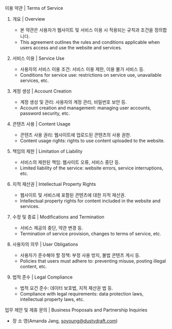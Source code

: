 이용 약관 | Terms of Service

1. 개요 | Overview
   - 본 약관은 사용자가 웹사이트 및 서비스 이용 시 적용되는 규칙과 조건을 정의합니다.
   - This agreement outlines the rules and conditions applicable when users access and use the website and services.

2. 서비스 이용 | Service Use 
   - 사용자의 서비스 이용 조건: 서비스 이용 제한, 이용 불가 서비스 등.
   - Conditions for service use: restrictions on service use, unavailable services, etc.

3. 계정 생성 | Account Creation 
   - 계정 생성 및 관리: 사용자의 계정 관리, 비밀번호 보안 등.
   - Account creation and management: managing user accounts, password security, etc.

4. 콘텐츠 사용 | Content Usage
   - 콘텐츠 사용 권리: 웹사이트에 업로드된 콘텐츠의 사용 권한.
   - Content usage rights: rights to use content uploaded to the website.

5. 책임의 제한 | Limitation of Liability
   - 서비스의 제한된 책임: 웹사이트 오류, 서비스 중단 등.
   - Limited liability of the service: website errors, service interruptions, etc.

6. 지적 재산권 | Intellectual Property Rights
   - 웹사이트 및 서비스에 포함된 콘텐츠에 대한 지적 재산권.
   - Intellectual property rights for content included in the website and services.

7. 수정 및 종료 | Modifications and Termination
   - 서비스 제공의 중단, 약관 변경 등.
   - Termination of service provision, changes to terms of service, etc.

8. 사용자의 의무 | User Obligations
   - 사용자가 준수해야 할 정책: 부정 사용 방지, 불법 콘텐츠 게시 등.
   - Policies that users must adhere to: preventing misuse, posting illegal content, etc.

9. 법적 준수 | Legal Compliance
   - 법적 요건 준수: 데이터 보호법, 지적 재산권 법 등.
   - Compliance with legal requirements: data protection laws, intellectual property laws, etc.

업무 제안 및 제휴 문의 | Business Proposals and Partnership Inquiries
- 장 소 영(Amanda Jang, soyoung@dustydraft.com)